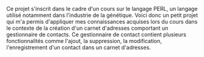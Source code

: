 Ce projet s'inscrit dans le cadre d'un cours sur le langage PERL, un langage utilisé notamment dans l'industrie de la génétique. Voici donc un petit projet qui m'a permis d'appliquer mes connaissances acquises lors du cours dans le contexte   de la création d'un carnet d'adresses comportant un gestionnaire de contacts. Ce gestionnaire de contact contient plusieurs fonctionnalités comme l'ajout, la suppression, la modification, l'enregistrement d'un contact dans un carnet d'adresses.
